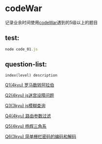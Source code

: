 # codeWar

<p>
    记录业余时间使用<a href="https://www.codewars.com">codeWar</a>遇到的5级以上的题目
</p>

## test:
``` js
node code_01.js
```

## question-list:
```
index(level) description
```
<p>
    <a href="https://github.com/Hilbertangers/codeWar/blob/master/questions/questions_01.md">Q1(4kyu) 罗马数转阿拉伯</a>
</p>
<p>
    <a href="https://github.com/Hilbertangers/codeWar/blob/master/questions/questions_02.md">Q2(4kyu) js迷宫设障问题</a>
</p>
<p>
    <a href="https://github.com/Hilbertangers/codeWar/blob/master/questions/questions_03.md">Q3(3kyu) js模糊查询</a>
</p>
<p>
    <a href="https://github.com/Hilbertangers/codeWar/blob/master/questions/questions_04.md">Q4(4kyu) 路由参数过滤</a>
</p>
<p>
    <a href="https://github.com/Hilbertangers/codeWar/blob/master/questions/questions_05.md">Q5(4kyu) 杨辉三角系</a>
</p>
<p>
    <a href="https://github.com/Hilbertangers/codeWar/blob/master/questions/questions_06.md">Q6(3kyu) 简单栅栏密码的编码和解码</a>
</p>
